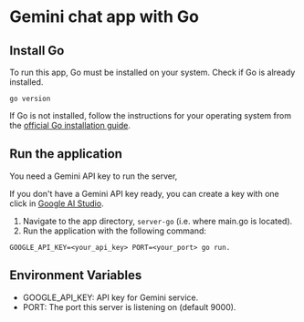 # Gemini chat app with Go

## Install Go
To run this app, Go must be installed on your system.
Check if Go is already installed.
```
go version
```
If Go is not installed, follow the instructions for your operating system from the [official Go installation guide](https://go.dev/doc/install).

## Run the application
You need a Gemini API key to run the server,

If you don't have a Gemini API key ready, you can create a key with one click in [Google AI Studio](https://aistudio.google.com/app/apikey).

1. Navigate to the app directory, `server-go` (i.e. where main.go is located).
2. Run the application with the following command:
```
GOOGLE_API_KEY=<your_api_key> PORT=<your_port> go run.
```

## Environment Variables
* GOOGLE_API_KEY: API key for Gemini service.
* PORT: The port this server is listening on (default 9000).
